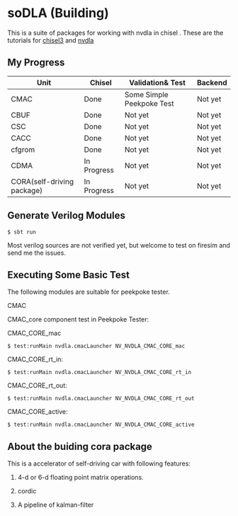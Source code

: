 soDLA (Building)
================

This is a suite of packages for working with nvdla in chisel
.
These are the tutorials for [chisel3](https://chisel.eecs.berkeley.edu/index.html#getstarted) and [nvdla](http://nvdla.org/hw/v1/hwarch.html)


My Progress
----------------


| Unit | Chisel | Validation& Test| Backend |
| ------ | ------ | ------ |------ |
| CMAC |  Done | Some Simple Peekpoke Test| Not yet |
| CBUF | Done | Not yet | Not yet |
| CSC | Done | Not yet | Not yet |
| CACC | Done | Not yet | Not yet |
| cfgrom | Done | Not yet | Not yet |
| CDMA| In Progress | Not yet | Not yet |
| CORA(self-driving package) | In Progress | Not yet | Not yet |

Generate Verilog Modules
----------------
    $ sbt run
    
Most verilog sources are not verified yet, but welcome to test on firesim and send me the issues. 

Executing Some Basic Test
----------------

The following modules are suitable for peekpoke tester.

CMAC

CMAC_core component test in Peekpoke Tester:

CMAC_CORE_mac 

    $ test:runMain nvdla.cmacLauncher NV_NVDLA_CMAC_CORE_mac
    
CMAC_CORE_rt_in:

    $ test:runMain nvdla.cmacLauncher NV_NVDLA_CMAC_CORE_rt_in
    
CMAC_CORE_rt_out:

    $ test:runMain nvdla.cmacLauncher NV_NVDLA_CMAC_CORE_rt_out
    
CMAC_CORE_active:

    $ test:runMain nvdla.cmacLauncher NV_NVDLA_CMAC_CORE_active



    
About the buiding cora package
----------------

This is a accelerator of self-driving car with following features:

1. 4-d or 6-d floating point matrix operations.

2. cordic

3. A pipeline of kalman-filter




